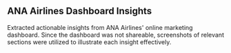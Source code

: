 ## ANA Airlines Dashboard Insights
Extracted actionable insights from ANA Airlines' online marketing dashboard. Since the dashboard was not shareable, screenshots of relevant sections were utilized to illustrate each insight effectively.
